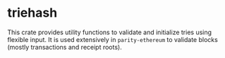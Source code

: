 # triehash

This crate provides utility functions to validate and initialize tries using flexible input.
It is used extensively in `parity-ethereum` to validate blocks (mostly transactions and receipt roots).
